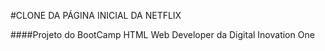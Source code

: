 #CLONE DA PÁGINA INICIAL DA NETFLIX

####Projeto do BootCamp HTML Web Developer da Digital Inovation One